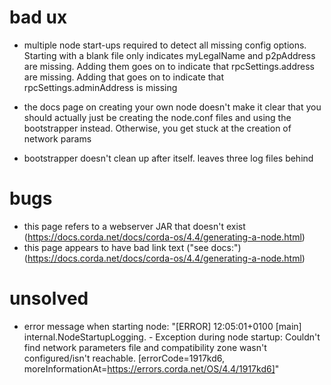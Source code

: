 # bad ux

* multiple node start-ups required to detect all missing config options. Starting with a blank file only indicates myLegalName and p2pAddress are missing. Adding them goes on to indicate that rpcSettings.address are missing. Adding that goes on to indicate that rpcSettings.adminAddress is missing

* the docs page on creating your own node doesn't make it clear that you should actually just be creating the node.conf files and using the bootstrapper instead. Otherwise, you get stuck at the creation of network params

* bootstrapper doesn't clean up after itself. leaves three log files behind

# bugs

* this page refers to a webserver JAR that doesn't exist (https://docs.corda.net/docs/corda-os/4.4/generating-a-node.html)
* this page appears to have bad link text ("see docs:") (https://docs.corda.net/docs/corda-os/4.4/generating-a-node.html)

# unsolved

* error message when starting node: "[ERROR] 12:05:01+0100 [main] internal.NodeStartupLogging. - Exception during node startup: Couldn't find network parameters file and compatibility zone wasn't configured/isn't reachable. [errorCode=1917kd6, moreInformationAt=https://errors.corda.net/OS/4.4/1917kd6]"